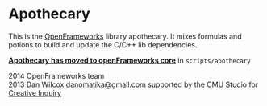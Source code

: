 Apothecary
==========

This is the [OpenFrameworks](http://openframeworks.cc) library apothecary. It mixes formulas and potions to build and update the C/C++ lib dependencies.

[**Apothecary has moved to openFrameworks core**](https://github.com/openframeworks/openFrameworks/tree/master/scripts/apothecary) in `scripts/apothecary`

2014 OpenFrameworks team  
2013 Dan Wilcox <danomatika@gmail.com> supported by the CMU [Studio for Creative Inquiry](http://studioforcreativeinquiry.org/)
